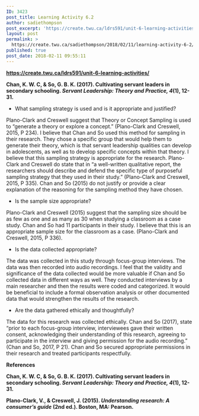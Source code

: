 ```yaml
---
ID: 3423
post_title: Learning Activity 6.2
author: sadiethompson
post_excerpt: 'https://create.twu.ca/ldrs591/unit-6-learning-activities/ Chan, K. W. C, &amp; So, G. B. K. (2017). Cultivating servant leaders in secondary schooling. Servant Leadership: Theory and Practice, 4(1), 12-31. What sampling strategy is used and is it appropriate and justified? Plano-Clark and Creswell suggest that Theory or Concept Sampling is used to &ldquo;generate a theory or explore a concept.&rdquo; (Plano-Clark &hellip; <p><a href="https://create.twu.ca/sadiethompson/2018/02/11/learning-activity-6-2/">Continue reading<span> "Learning Activity 6.2"</span></a></p>'
layout: post
permalink: >
  https://create.twu.ca/sadiethompson/2018/02/11/learning-activity-6-2/
published: true
post_date: 2018-02-11 09:55:11
---
```

<a href="https://create.twu.ca/ldrs591/unit-6-learning-activities/"><b>https://create.twu.ca/ldrs591/unit-6-learning-activities/</b></a>

<b>Chan, K. W. C, &amp; So, G. B. K. (2017). Cultivating servant leaders in secondary schooling. </b><b><i>Servant Leadership: Theory and Practice, 4</i></b><b>(1), 12-31.</b>

<ul>
<li style="font-weight: 400"><span style="font-weight: 400">What sampling strategy is used and is it appropriate and justified?</span></li>
</ul>

<span style="font-weight: 400">Plano-Clark and Creswell suggest that Theory or Concept Sampling is used to “generate a theory or explore a concept.” (Plano-Clark and Creswell, 2015, P 234). I believe that Chan and So used this method for sampling in their research. They chose a specific group that would help them to generate their theory, which is that servant leadership qualities can develop in adolescents, as well as to develop specific concepts within that theory. I believe that this sampling strategy is appropriate for the research. Plano-Clark and Creswell do state that in “a well-written qualitative report, the researchers should describe and defend the specific type of purposeful sampling strategy that they used in their study.” (Plano-Clark and Creswell, 2015, P 335). Chan and So (2015) do not justify or provide a clear explanation of the reasoning for the sampling method they have chosen. </span>

<ul>
<li style="font-weight: 400"><span style="font-weight: 400">Is the sample size appropriate?</span></li>
</ul>

<span style="font-weight: 400">Plano-Clark and Creswell (2015) suggest that the sampling size should be as few as one and as many as 30 when studying a classroom as a case study. Chan and So had 11 participants in their study. I believe that this is an appropriate sample size for the classroom as a case. (Plano-Clark and Creswell, 2015, P 336).</span>

<ul>
<li style="font-weight: 400"><span style="font-weight: 400">Is the data collected appropriate?</span></li>
</ul>

<span style="font-weight: 400">The data was collected in this study through focus-group interviews. The data was then recorded into audio recordings. I feel that the validity and significance of the data collected would be more valuable if Chan and So collected data in different ways as well. They conducted interviews by a main researcher and then the results were coded and categorized. It would be beneficial to include a formal observation analysis or other documented data that would strengthen the results of the research. </span>

<ul>
<li style="font-weight: 400"><span style="font-weight: 400">Are the data gathered ethically and thoughtfully?</span></li>
</ul>

<span style="font-weight: 400">The data for this research was collected ethically. Chan and So (2017), state “prior to each focus-group interview, interviewees gave their written consent, acknowledging their understanding of this research, agreeing to participate in the interview and giving permission for the audio recording.” (Chan and So, 2017, P 21). Chan and So secured appropriate permissions in their research and treated participants respectfully.</span>

<b>References</b>

<b>Chan, K. W. C, &amp; So, G. B. K. (2017). Cultivating servant leaders in secondary schooling. </b><b><i>Servant Leadership: Theory and Practice, 4</i></b><b>(1), 12-31.</b>

<b>Plano-Clark, V., &amp; Creswell, J. (2015). </b><b><i>Understanding research: A consumer’s guide</i></b><b> (2nd ed.). Boston, MA: Pearson.</b>